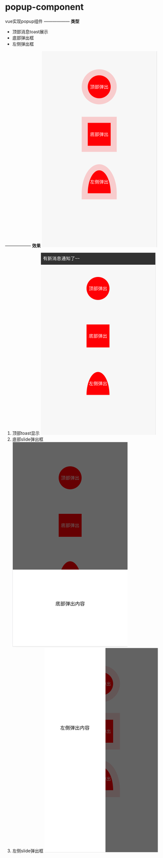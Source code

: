 # popup-component
vue实现popup组件
——————
**类型**
* 顶部消息toast展示
* 底部弹出框
* 左侧弹出框

——————
**效果**
![组件显示按钮](https://github.com/zlbest/popup-component/blob/master/images/captured.png)
1. 顶部toast显示
![组件显示按钮](https://github.com/zlbest/popup-component/blob/master/images/captured1.png)
2. 底部slide弹出框
![组件显示按钮](https://github.com/zlbest/popup-component/blob/master/images/captured2.png)
3. 左侧slide弹出框
![组件显示按钮](https://github.com/zlbest/popup-component/blob/master/images/captured3.png)
